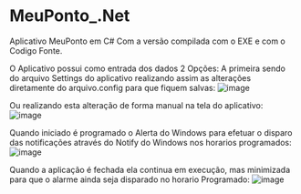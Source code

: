 # MeuPonto_.Net
 Aplicativo MeuPonto em C# Com a versão compilada com o EXE e com o Codigo Fonte.

 O Aplicativo possui como entrada dos dados 2 Opções:
A primeira sendo do arquivo Settings do aplicativo realizando assim as alterações diretamente do arquivo.config para que fiquem salvas:
![image](https://github.com/gustavohccampos/MeuPonto_.Net/assets/53590418/b5c79c9d-251d-4a18-8b91-39313078ab81)

Ou realizando esta alteração de forma manual na tela do aplicativo:
![image](https://github.com/gustavohccampos/MeuPonto_.Net/assets/53590418/5179d389-6d4f-4ab2-9e70-d81679732e22)

Quando iniciado é programado o Alerta do Windows para efetuar o disparo das notificações através do Notify do Windows nos horarios programados:
![image](https://github.com/gustavohccampos/MeuPonto_.Net/assets/53590418/ddd85ae3-4434-4184-88cb-8df43b334f01)

Quando a aplicação é fechada ela continua em execução, mas minimizada para que o alarme ainda seja disparado no horario Programado:
![image](https://github.com/gustavohccampos/MeuPonto_.Net/assets/53590418/84b694c4-4e05-4980-970e-bdd407bc3dd2)

